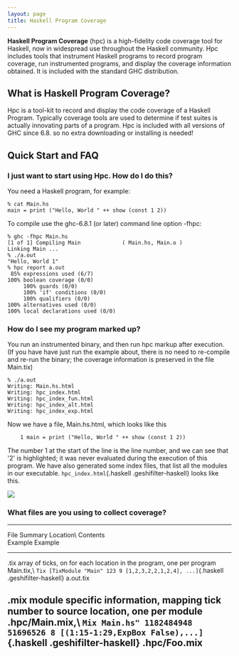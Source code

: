 ```yaml
---
layout: page
title: Haskell Program Coverage
---
```

**Haskell Program Coverage** (hpc) is a high-fidelity code coverage tool for
Haskell, now in widespread use throughout the Haskell community. Hpc
includes tools that instrument Haskell programs to record program
coverage, run instrumented programs, and display the coverage
information obtained. It is included with the standard GHC distribution.


What is Haskell Program Coverage?
---------------------------------

Hpc is a tool-kit to record and display the code coverage of a Haskell
Program. Typically coverage tools are used to determine if test suites
is actually innovating parts of a program. Hpc is included with all
versions of GHC since 6.8. so no extra downloading or installing is
needed!

Quick Start and FAQ
-------------------

### I just want to start using Hpc. How do I do this?

You need a Haskell program, for example:

    % cat Main.hs
    main = print ("Hello, World " ++ show (const 1 2))

To compile use the ghc-6.8.1 (or later) command line option -fhpc:

    % ghc -fhpc Main.hs 
    [1 of 1] Compiling Main             ( Main.hs, Main.o )
    Linking Main ...
    % ./a.out
    "Hello, World 1"
    % hpc report a.out
     85% expressions used (6/7)
    100% boolean coverage (0/0)
         100% guards (0/0)
         100% 'if' conditions (0/0)
         100% qualifiers (0/0)
    100% alternatives used (0/0)
    100% local declarations used (0/0)

### How do I see my program marked up?

You run an instrumented binary, and then run hpc markup after execution.
(If you have have just run the example about, there is no need to
re-compile and re-run the binary; the coverage information is preserved
in the file Main.tix)

    % ./a.out
    Writing: Main.hs.html
    Writing: hpc_index.html
    Writing: hpc_index_fun.html
    Writing: hpc_index_alt.html
    Writing: hpc_index_exp.html

Now we have a file, Main.hs.html, which looks like this

~~~~ {.orig style="background: white; padding: 0px; margin: 0px"}
    1 main = print ("Hello, World " ++ show (const 1 2))
~~~~

The number 1 at the start of the line is the line number, and we can see
that '2' is highlighted; it was never evaluated during the execution of
this program. We have also generated some index files, that list all the
modules in our executable. `hpc_index.html`{.haskell
.geshifilter-haskell} looks like this.

![](/files/HpcMarkup.png)

### What files are you using to collect coverage?

  -------------------------------------------------------------------------------------------------------------------------------------------------------------------------------------------------------------------
  File   Summary                                                                               Location\         Contents\
                                                                                               Example           Example
  ------ ------------------------------------------------------------------------------------- ----------------- ----------------------------------------------------------------------------------------------------
  .tix   array of ticks, on for each location in the program, one per program                  Main.tix,\        `Tix [TixModule "Main" 123 9 [1,2,3,2,2,1,2,4], ...]`{.haskell .geshifilter-haskell}
                                                                                               a.out.tix         

  .mix   module specific information, mapping tick number to source location, one per module   .hpc/Main.mix,\   `Mix Main.hs" 1182484948 51696526 8 [(1:15-1:29,ExpBox False),...]`{.haskell .geshifilter-haskell}
                                                                                               .hpc/Foo.mix      
  -------------------------------------------------------------------------------------------------------------------------------------------------------------------------------------------------------------------


